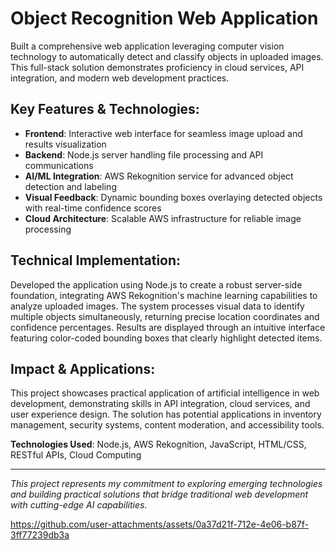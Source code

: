 # Object Recognition Web Application

Built a comprehensive web application leveraging computer vision technology to automatically detect and classify objects in uploaded images. This full-stack solution demonstrates proficiency in cloud services, API integration, and modern web development practices.

## Key Features & Technologies:
- **Frontend**: Interactive web interface for seamless image upload and results visualization
- **Backend**: Node.js server handling file processing and API communications
- **AI/ML Integration**: AWS Rekognition service for advanced object detection and labeling
- **Visual Feedback**: Dynamic bounding boxes overlaying detected objects with real-time confidence scores
- **Cloud Architecture**: Scalable AWS infrastructure for reliable image processing

## Technical Implementation:
Developed the application using Node.js to create a robust server-side foundation, integrating AWS Rekognition's machine learning capabilities to analyze uploaded images. The system processes visual data to identify multiple objects simultaneously, returning precise location coordinates and confidence percentages. Results are displayed through an intuitive interface featuring color-coded bounding boxes that clearly highlight detected items.

## Impact & Applications:
This project showcases practical application of artificial intelligence in web development, demonstrating skills in API integration, cloud services, and user experience design. The solution has potential applications in inventory management, security systems, content moderation, and accessibility tools.

**Technologies Used**: Node.js, AWS Rekognition, JavaScript, HTML/CSS, RESTful APIs, Cloud Computing

---

*This project represents my commitment to exploring emerging technologies and building practical solutions that bridge traditional web development with cutting-edge AI capabilities.*



https://github.com/user-attachments/assets/0a37d21f-712e-4e06-b87f-3ff77239db3a

